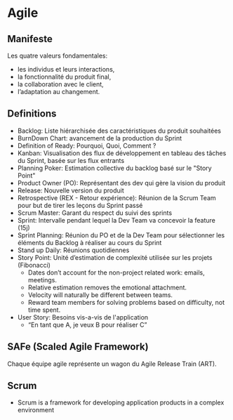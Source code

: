 # Agile

## Manifeste
Les quatre valeurs fondamentales:
- les individus et leurs interactions,
- la fonctionnalité du produit final,
- la collaboration avec le client,
- l’adaptation au changement.

## Definitions
- Backlog: Liste hiérarchisée des caractéristiques du produit souhaitées
- BurnDown Chart: avancement de la production du Sprint
- Definition of Ready: Pourquoi, Quoi, Comment ?
- Kanban: Visualisation des flux de développement en tableau des tâches du Sprint, basée sur les flux entrants
- Planning Poker: Estimation collective du backlog basé sur le "Story Point"
- Product Owner (PO): Représentant des dev qui gère la vision du produit
- Release: Nouvelle version du produit
- Retrospective (REX - Retour expérience): Réunion de la Scrum Team pour but de tirer les leçons du Sprint passé
- Scrum Master: Garant du respect du suivi des sprints
- Sprint: Intervalle pendant lequel la Dev Team va concevoir la feature (15j)
- Sprint Planning: Réunion du PO et de la Dev Team pour sélectionner les éléments du Backlog à réaliser au cours du Sprint
- Stand up Daily: Réunions quotidiennes
- Story Point: Unité d’estimation de complexité utilisée sur les projets (Fibonacci)
  + Dates don’t account for the non-project related work: emails, meetings.
  + Relative estimation removes the emotional attachment.
  + Velocity will naturally be different between teams.
  + Reward team members for solving problems based on difficulty, not time spent. 
- User Story: Besoins vis-a-vis de l'application
  + “En tant que A, je veux B pour réaliser C”

## SAFe (Scaled Agile Framework)
Chaque équipe agile représente un wagon du Agile Release Train (ART).

## Scrum
- Scrum is a framework for developing application products in a complex environment
